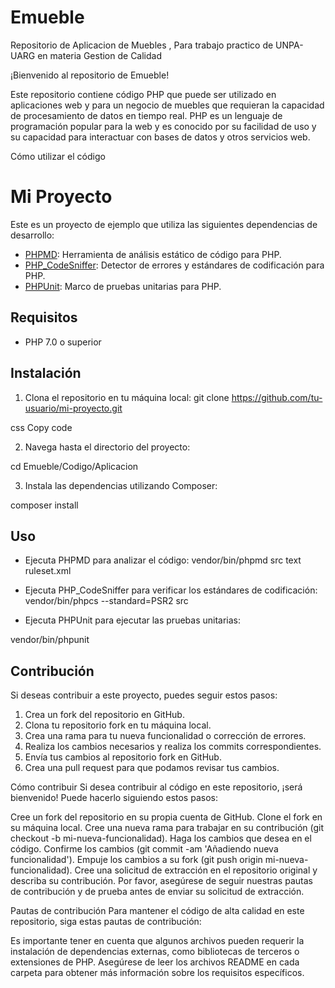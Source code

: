 # Emueble
Repositorio de Aplicacion de Muebles , Para trabajo practico de UNPA-UARG en materia Gestion de Calidad


¡Bienvenido al repositorio de Emueble!

Este repositorio contiene código PHP que puede ser utilizado en aplicaciones web y para un negocio de muebles que requieran la capacidad de procesamiento de datos en tiempo real. PHP es un lenguaje de programación popular para la web y es conocido por su facilidad de uso y su capacidad para interactuar con bases de datos y otros servicios web.

Cómo utilizar el código
# Mi Proyecto

Este es un proyecto de ejemplo que utiliza las siguientes dependencias de desarrollo:

- [PHPMD](https://phpmd.org/): Herramienta de análisis estático de código para PHP.
- [PHP_CodeSniffer](https://github.com/squizlabs/PHP_CodeSniffer): Detector de errores y estándares de codificación para PHP.
- [PHPUnit](https://phpunit.de/): Marco de pruebas unitarias para PHP.

## Requisitos

- PHP 7.0 o superior

## Instalación

1. Clona el repositorio en tu máquina local:
git clone https://github.com/tu-usuario/mi-proyecto.git

css
Copy code

2. Navega hasta el directorio del proyecto:

  cd Emueble/Codigo/Aplicacion

3. Instala las dependencias utilizando Composer:

  composer install
## Uso

- Ejecuta PHPMD para analizar el código:
vendor/bin/phpmd src text ruleset.xml

- Ejecuta PHP_CodeSniffer para verificar los estándares de codificación:
vendor/bin/phpcs --standard=PSR2 src

- Ejecuta PHPUnit para ejecutar las pruebas unitarias:

vendor/bin/phpunit
## Contribución

Si deseas contribuir a este proyecto, puedes seguir estos pasos:

1. Crea un fork del repositorio en GitHub.
2. Clona tu repositorio fork en tu máquina local.
3. Crea una rama para tu nueva funcionalidad o corrección de errores.
4. Realiza los cambios necesarios y realiza los commits correspondientes.
5. Envía tus cambios al repositorio fork en GitHub.
6. Crea una pull request para que podamos revisar tus cambios.

Cómo contribuir
Si desea contribuir al código en este repositorio, ¡será bienvenido! Puede hacerlo siguiendo estos pasos:

Cree un fork del repositorio en su propia cuenta de GitHub.
Clone el fork en su máquina local.
Cree una nueva rama para trabajar en su contribución (git checkout -b mi-nueva-funcionalidad).
Haga los cambios que desea en el código.
Confirme los cambios (git commit -am 'Añadiendo nueva funcionalidad').
Empuje los cambios a su fork (git push origin mi-nueva-funcionalidad).
Cree una solicitud de extracción en el repositorio original y describa su contribución.
Por favor, asegúrese de seguir nuestras pautas de contribución y de prueba antes de enviar su solicitud de extracción.

Pautas de contribución
Para mantener el código de alta calidad en este repositorio, siga estas pautas de contribución:


Es importante tener en cuenta que algunos archivos pueden requerir la instalación de dependencias externas, como bibliotecas de terceros o extensiones de PHP. Asegúrese de leer los archivos README en cada carpeta para obtener más información sobre los requisitos específicos.



